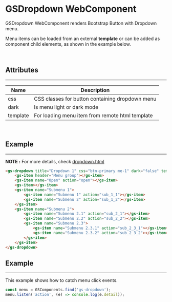 # GSDropdown WebComponent
 
GSDropdown WebComponent renders Bootstrap Button with Dropdown menu.
 
Menu items can be loaded from an external **template** or can be added as component child elements, as shown in the example below.
 
<br>
 
## Attributes
---
 
| Name               | Description                                              |
|--------------------|----------------------------------------------------------|
| css                | CSS classes for button containing dropdown menu          |
| dark               | Is menu light or dark mode                               |
| template           | For loading menu item from remote html template          |
 
<br>
 
## Example
---

**NOTE :** 
For more details, check [dropdown.html](../../demos/dropdown.html)
 
```html
<gs-dropdown title="Dropdown 1" css="btn-primary me-1" dark="false" template="">
    <gs-item header="Menu group"></gs-item>
    <gs-item name="Open" action="open"></gs-item>
    <gs-item></gs-item>
    <gs-item name="Submenu 1">
        <gs-item name="Submenu 1" action="sub_1_1"></gs-item>
        <gs-item name="Submenu 2" action="sub_1_2"></gs-item>
    </gs-item>
    <gs-item name="Submenu 2">
        <gs-item name="Submenu 2.1" action="sub_2_1"></gs-item>
        <gs-item name="Submenu 2.2" action="sub_2_2"></gs-item>
        <gs-item name="Submenu 2.3">
            <gs-item name="Submenu 2.3.1" action="sub_2_3_1"></gs-item>
            <gs-item name="Submenu 2.3.2" action="sub_2_3_2"></gs-item>
        </gs-item>
    </gs-item>
</gs-dropdown>
```
 
## Example
---
 
This example shows how to catch menu click events.
 
```JavaScript
const menu = GSComponents.find('gs-dropdown');
menu.listen('action', (e) => console.log(e.detail));
```

